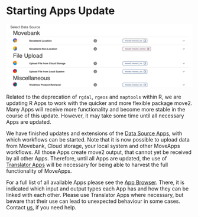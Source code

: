 # Starting Apps Update

![DataSource_Screenshot](data_source_move2_cut.jpg)

Related to the deprecation of `rgdal`, `rgeos` and `maptools` within R, we are updating R Apps to work with the quicker and more flexible package move2. Many Apps will receive more functionality and become more stable in the course of this update. However, it may take some time until all necessary Apps are updated.

We have finished updates and extensions of the [Data Source Apps](https://docs.moveapps.org/#/create_workflow?id=create-a-new-workflow), with which workflows can be started. Note that it is now possible to upload data from Movebank, Cloud storage, your local system and other MoveApps workflows. All those Apps create move2 output, that cannot yet be received by all other Apps. Therefore, until all Apps are updated, the use of [Translator Apps](https://docs.moveapps.org/#/translator?id=connecting-apps-of-different-types) will be necessary for being able to harvest the full functionality of MoveApps. 

For a full list of all available Apps please see the [App Browser](/apps/browser). There, it is indicated which input and output types each App has and how they can be linked with each other. Please use Translator Apps where necessary, but beware that their use can lead to unexpected behaviour in some cases. Contact [us](mailto:support@moveapps.org), if you need help.
